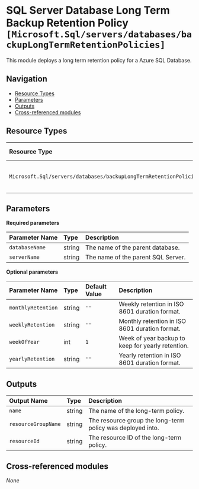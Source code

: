 # SQL Server Database Long Term Backup Retention Policy `[Microsoft.Sql/servers/databases/backupLongTermRetentionPolicies]`

This module deploys a long term retention policy for a Azure SQL Database.

## Navigation

- [Resource Types](#Resource-Types)
- [Parameters](#Parameters)
- [Outputs](#Outputs)
- [Cross-referenced modules](#Cross-referenced-modules)

## Resource Types

| Resource Type | API Version |
| :-- | :-- |
| `Microsoft.Sql/servers/databases/backupLongTermRetentionPolicies` | [2022-05-01-preview](https://learn.microsoft.com/en-us/azure/templates/Microsoft.Sql/2022-05-01-preview/servers/databases/backupLongTermRetentionPolicies) |

## Parameters

**Required parameters**

| Parameter Name | Type | Description |
| :-- | :-- | :-- |
| `databaseName` | string | The name of the parent database. |
| `serverName` | string | The name of the parent SQL Server. |

**Optional parameters**

| Parameter Name | Type | Default Value | Description |
| :-- | :-- | :-- | :-- |
| `monthlyRetention` | string | `''` | Weekly retention in ISO 8601 duration format. |
| `weeklyRetention` | string | `''` | Monthly retention in ISO 8601 duration format. |
| `weekOfYear` | int | `1` | Week of year backup to keep for yearly retention. |
| `yearlyRetention` | string | `''` | Yearly retention in ISO 8601 duration format. |


## Outputs

| Output Name | Type | Description |
| :-- | :-- | :-- |
| `name` | string | The name of the long-term policy. |
| `resourceGroupName` | string | The resource group the long-term policy was deployed into. |
| `resourceId` | string | The resource ID of the long-term policy. |

## Cross-referenced modules

_None_

